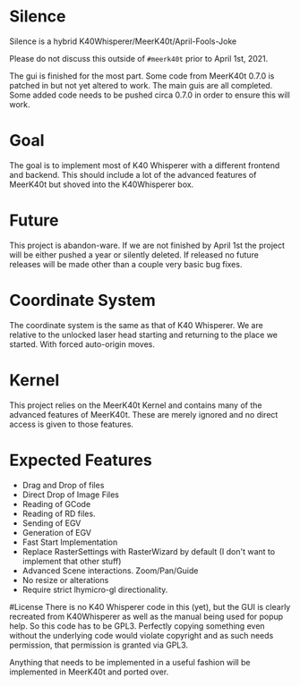 # Silence
Silence is a hybrid K40Whisperer/MeerK40t/April-Fools-Joke

Please do not discuss this outside of `#meerk40t` prior to April 1st, 2021.

The gui is finished for the most part. Some code from MeerK40t 0.7.0 is patched in but not yet altered to work. The main guis are all completed. Some added code needs to be pushed circa 0.7.0 in order to ensure this will work.


# Goal
The goal is to implement most of K40 Whisperer with a different frontend and backend. This should include a lot of the advanced features of MeerK40t but shoved into the K40Whisperer box.

# Future
This project is abandon-ware. If we are not finished by April 1st the project will be either pushed a year or silently deleted. If released no future releases will be made other than a couple very basic bug fixes.

# Coordinate System
The coordinate system is the same as that of K40 Whisperer. We are relative to the unlocked laser head starting and returning to the place we started. With forced auto-origin moves.

# Kernel
This project relies on the MeerK40t Kernel and contains many of the advanced features of MeerK40t. These are merely ignored and no direct access is given to those features.

# Expected Features
* Drag and Drop of files
* Direct Drop of Image Files
* Reading of GCode
* Reading of RD files.
* Sending of EGV
* Generation of EGV
* Fast Start Implementation
* Replace RasterSettings with RasterWizard by default (I don't want to implement that other stuff)
* Advanced Scene interactions. Zoom/Pan/Guide
* No resize or alterations
* Require strict lhymicro-gl directionality.

#License
There is no K40 Whisperer code in this (yet), but the GUI is clearly recreated from K40Whisperer as well as the manual being used for popup help. So this code has to be GPL3. Perfectly copying something even without the underlying code would violate copyright and as such needs permission, that permission is granted via GPL3.

Anything that needs to be implemented in a useful fashion will be implemented in MeerK40t and ported over.